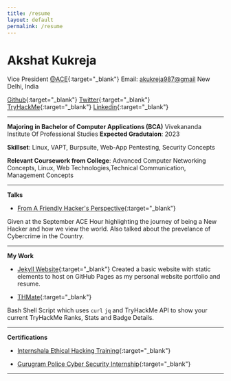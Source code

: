 ```yaml
---
title: /resume
layout: default
permalink: /resume
---
```


# Akshat Kukreja
Vice President [@ACE](https://vipsace.org/){:target="\_blank"}
Email: <akukreja987@gmail>
New Delhi, India


[Github](https://www.github.com/br0wnboi){:target="\_blank"} [Twitter](https://www.twitter.com/br0wnboi){:target="\_blank"} [TryHackMe](https://tryhackme.com/p/br0wnboi){:target="\_blank"} [Linkedin](https://www.linkedin.com/in/akshat987/){:target="\_blank"}


*****

**Majoring in Bachelor of Computer Applications (BCA)**
Vivekananda Institute Of Professional Studies
**Expected Gradutaion**: 2023

**Skillset**: Linux, VAPT, Burpsuite, Web-App Pentesting, Security Concepts

**Relevant Coursework from College**: Advanced Computer Networking Concepts, Linux, Web Technologies,Technical Communication, Management Concepts


******


**Talks**
- [From A Friendly Hacker's Perspective](){:target="\_blank"}

Given at the September ACE Hour highlighting the journey of being a New Hacker and how we view the world. Also talked about the prevelance of Cybercrime in the Country.


******

**My Work**

- [Jekyll Website](https://github.com/br0wnboi/test-website){:target="\_blank"}
Created a basic website with static elements to host on GitHub Pages as my personal website portfolio and resume.

- [THMate](https://github.com/br0wnboi/thmate){:target="\_blank"}

Bash Shell Script which uses ```curl```  ```jq``` and TryHackMe API to show your current TryHackMe Ranks, Stats and Badge Details.

*******

**Certifications**

- [Internshala Ethical Hacking Training](https://trainings.internshala.com/s/v/210597/7866aeef){:target="\_blank"}

- [Gurugram Police Cyber Security Internship](./img/GPCSSI-Akshat.jpg){:target="\_blank"}



*******